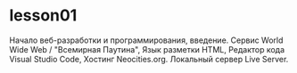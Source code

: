 # lesson01
Начало веб-разработки и программирования, введение. Сервис World Wide Web / "Всемирная Паутина", Язык разметки HTML, Редактор кода Visual Studio Code, Хостинг Neocities.org. Локальный сервер Live Server.
